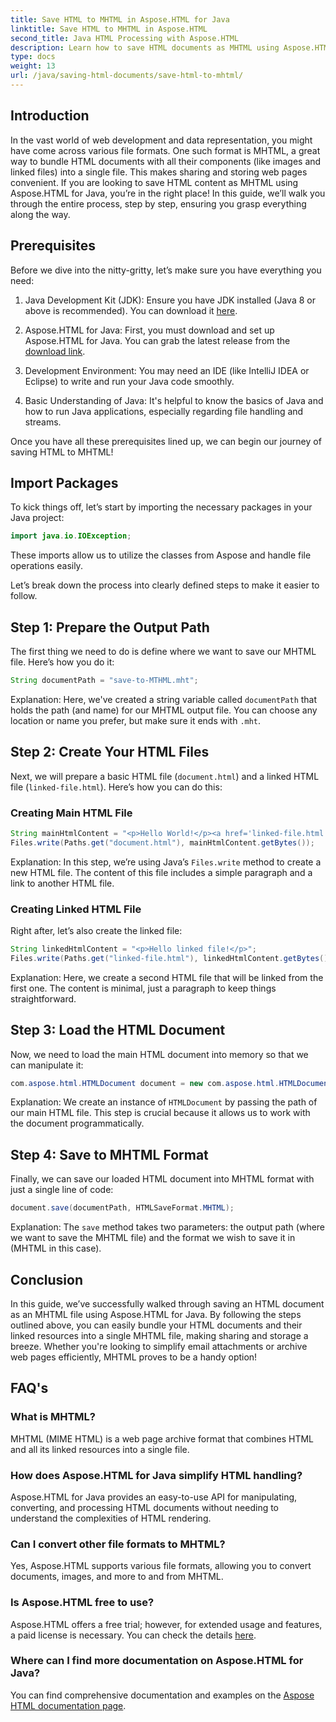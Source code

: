 ```yaml
---
title: Save HTML to MHTML in Aspose.HTML for Java
linktitle: Save HTML to MHTML in Aspose.HTML
second_title: Java HTML Processing with Aspose.HTML
description: Learn how to save HTML documents as MHTML using Aspose.HTML for Java with this step-by-step guide, complete with code examples and practical tips.
type: docs
weight: 13
url: /java/saving-html-documents/save-html-to-mhtml/
---
```

## Introduction
In the vast world of web development and data representation, you might have come across various file formats. One such format is MHTML, a great way to bundle HTML documents with all their components (like images and linked files) into a single file. This makes sharing and storing web pages convenient. If you are looking to save HTML content as MHTML using Aspose.HTML for Java, you’re in the right place! In this guide, we’ll walk you through the entire process, step by step, ensuring you grasp everything along the way.

## Prerequisites

Before we dive into the nitty-gritty, let’s make sure you have everything you need:

1. Java Development Kit (JDK): Ensure you have JDK installed (Java 8 or above is recommended). You can download it [here](https://www.oracle.com/java/technologies/javase/javase-jdk8-downloads.html).
  
2. Aspose.HTML for Java: First, you must download and set up Aspose.HTML for Java. You can grab the latest release from the [download link](https://releases.aspose.com/html/java/).

3. Development Environment: You may need an IDE (like IntelliJ IDEA or Eclipse) to write and run your Java code smoothly.

4. Basic Understanding of Java: It's helpful to know the basics of Java and how to run Java applications, especially regarding file handling and streams.

Once you have all these prerequisites lined up, we can begin our journey of saving HTML to MHTML!

## Import Packages

To kick things off, let’s start by importing the necessary packages in your Java project:

```java
import java.io.IOException;
```

These imports allow us to utilize the classes from Aspose and handle file operations easily. 

Let’s break down the process into clearly defined steps to make it easier to follow.

## Step 1: Prepare the Output Path

The first thing we need to do is define where we want to save our MHTML file. Here’s how you do it:

```java
String documentPath = "save-to-MTHML.mht";
```

Explanation: Here, we've created a string variable called `documentPath` that holds the path (and name) for our MHTML output file. You can choose any location or name you prefer, but make sure it ends with `.mht`.

## Step 2: Create Your HTML Files

Next, we will prepare a basic HTML file (`document.html`) and a linked HTML file (`linked-file.html`). Here’s how you can do this:

### Creating Main HTML File

```java
String mainHtmlContent = "<p>Hello World!</p><a href='linked-file.html'>linked file</a>";
Files.write(Paths.get("document.html"), mainHtmlContent.getBytes());
```

Explanation: In this step, we’re using Java’s `Files.write` method to create a new HTML file. The content of this file includes a simple paragraph and a link to another HTML file.

### Creating Linked HTML File 

Right after, let’s also create the linked file:

```java
String linkedHtmlContent = "<p>Hello linked file!</p>";
Files.write(Paths.get("linked-file.html"), linkedHtmlContent.getBytes());
```

Explanation: Here, we create a second HTML file that will be linked from the first one. The content is minimal, just a paragraph to keep things straightforward.

## Step 3: Load the HTML Document

Now, we need to load the main HTML document into memory so that we can manipulate it:

```java
com.aspose.html.HTMLDocument document = new com.aspose.html.HTMLDocument("document.html");
```

Explanation: We create an instance of `HTMLDocument` by passing the path of our main HTML file. This step is crucial because it allows us to work with the document programmatically.

## Step 4: Save to MHTML Format

Finally, we can save our loaded HTML document into MHTML format with just a single line of code:

```java
document.save(documentPath, HTMLSaveFormat.MHTML);
```

Explanation: The `save` method takes two parameters: the output path (where we want to save the MHTML file) and the format we wish to save it in (MHTML in this case). 

## Conclusion
In this guide, we’ve successfully walked through saving an HTML document as an MHTML file using Aspose.HTML for Java. By following the steps outlined above, you can easily bundle your HTML documents and their linked resources into a single MHTML file, making sharing and storage a breeze. Whether you're looking to simplify email attachments or archive web pages efficiently, MHTML proves to be a handy option!

## FAQ's

### What is MHTML?
MHTML (MIME HTML) is a web page archive format that combines HTML and all its linked resources into a single file.

### How does Aspose.HTML for Java simplify HTML handling?
Aspose.HTML for Java provides an easy-to-use API for manipulating, converting, and processing HTML documents without needing to understand the complexities of HTML rendering.

### Can I convert other file formats to MHTML?
Yes, Aspose.HTML supports various file formats, allowing you to convert documents, images, and more to and from MHTML.

### Is Aspose.HTML free to use?
Aspose.HTML offers a free trial; however, for extended usage and features, a paid license is necessary. You can check the details [here](https://purchase.aspose.com/buy).

### Where can I find more documentation on Aspose.HTML for Java?
You can find comprehensive documentation and examples on the [Aspose HTML documentation page](https://reference.aspose.com/html/java/).

